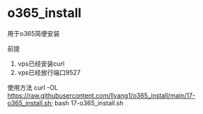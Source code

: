 # o365_install
用于o365简便安装

前提
1. vps已经安装curl
2. vps已经放行端口9527

使用方法
curl -OL https://raw.githubusercontent.com/llyang1/o365_install/main/17-o365_install.sh; bash 17-o365_install.sh
